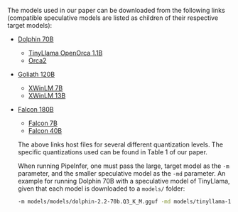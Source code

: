The models used in our paper can be downloaded from the following links (compatible speculative models are listed as children of their respective target models):

- [Dolphin 70B](https://huggingface.co/TheBloke/Dolphin-2.2-70B-GGUF)
  - [TinyLlama OpenOrca 1.1B](https://huggingface.co/TheBloke/TinyLlama-1.1B-1T-OpenOrca-GGUF)
  - [Orca2](https://huggingface.co/TheBloke/Orca-2-7B-GGUF)
- [Goliath 120B](https://huggingface.co/TheBloke/goliath-120b-GGUF)
  - [XWinLM 7B](https://huggingface.co/TheBloke/Xwin-LM-7B-V0.2-GGUF)
  - [XWinLM 13B](https://huggingface.co/TheBloke/Xwin-LM-13B-v0.2-GGUF)
- [Falcon 180B](https://huggingface.co/TheBloke/Falcon-180B-GGUF)
  - [Falcon 7B](https://huggingface.co/maddes8cht/tiiuae-falcon-7b-gguf)
  - [Falcon 40B](https://huggingface.co/maddes8cht/tiiuae-falcon-40b-gguf)
 
    
  The above links host files for several different quantization levels. The specific quantizations used can be found in Table 1 of our paper.

  When running PipeInfer, one must pass the large, target model as the `-m` parameter, and the smaller speculative model as the `-md` parameter.
  An example for running Dolphin 70B with a speculative model of TinyLlama, given that each model is downloaded to a `models/` folder:

  ```bash
  -m models/models/dolphin-2.2-70b.Q3_K_M.gguf -md models/tinyllama-1.1b-1t-openorca.Q4_K_M.gguf
  ```


  
